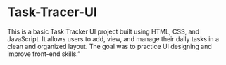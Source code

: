 # Task-Tracer-UI
This is a basic Task Tracker UI project built using HTML, CSS, and JavaScript. It allows users to add, view, and manage their daily tasks in a clean and organized layout. The goal was to practice UI designing and improve front-end skills.”
